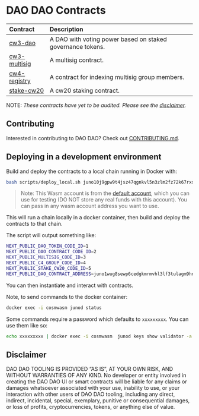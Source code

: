 # DAO DAO Contracts

| Contract                               | Description                                                |
| :------------------------------------- | :--------------------------------------------------------- |
| [cw3-dao](contracts/cw3-dao)           | A DAO with voting power based on staked governance tokens. |
| [cw3-multisig](contracts/cw3-multisig) | A multisig contract.                                       |
| [cw4-registry](contracts/cw4-registry) | A contract for indexing multisig group members.            |
| [stake-cw20](contracts/stake-cw20)     | A cw20 staking contract.                                   |

NOTE: _These contracts have yet to be audited. Please see the [disclaimer](#Disclaimer)._

## Contributing

Interested in contributing to DAO DAO? Check out [CONTRIBUTING.md](./CONTRIBUTING.md).

## Deploying in a development environment

Build and deploy the contracts to a local chain running in Docker with:

```sh
bash scripts/deploy_local.sh juno10j9gpw9t4jsz47qgnkvl5n3zlm2fz72k67rxsg
```

> Note: This Wasm account is from the [default account](default-account.txt), which you can use for testing (DO NOT store any real funds with this account). You can pass in any wasm account address you want to use.

This will run a chain locally in a docker container, then build and deploy the contracts to that chain.

The script will output something like:

```sh
NEXT_PUBLIC_DAO_TOKEN_CODE_ID=1
NEXT_PUBLIC_DAO_CONTRACT_CODE_ID=2
NEXT_PUBLIC_MULTISIG_CODE_ID=3
NEXT_PUBLIC_C4_GROUP_CODE_ID=4
NEXT_PUBLIC_STAKE_CW20_CODE_ID=5
NEXT_PUBLIC_DAO_CONTRACT_ADDRESS=juno1wug8sewp6cedgkmrmvhl3lf3tulagm9hnvy8p0rppz9yjw0g4wtqwrw37d
```

You can then instantiate and interact with contracts.

Note, to send commands to the docker container:

```sh
docker exec -i cosmwasm junod status
```

Some commands require a password which defaults to `xxxxxxxxx`. You can use them like so:

```sh
echo xxxxxxxxx | docker exec -i cosmwasm  junod keys show validator -a
```

## Disclaimer

DAO DAO TOOLING IS PROVIDED “AS IS”, AT YOUR OWN RISK, AND WITHOUT WARRANTIES OF ANY KIND. No developer or entity involved in creating the DAO DAO UI or smart contracts will be liable for any claims or damages whatsoever associated with your use, inability to use, or your interaction with other users of DAO DAO tooling, including any direct, indirect, incidental, special, exemplary, punitive or consequential damages, or loss of profits, cryptocurrencies, tokens, or anything else of value.
